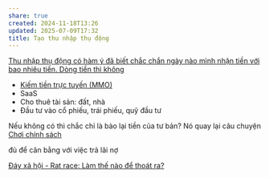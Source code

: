 ```yaml
---
share: true
created: 2024-11-18T13:26
updated: 2025-07-09T17:32
title: Tạo thu nhập thụ động
---
```

[Thu nhập thụ động có hàm ý đã biết chắc chắn ngày nào mình nhận tiền với bao nhiêu tiền. Dòng tiền thì không](../../%E2%9A%A1Hi%E1%BB%83u%20bi%E1%BA%BFt%20s%C3%A2u/Ki%E1%BA%BFm%20ti%E1%BB%81n/T%E1%BB%B1%20%C4%91%E1%BA%A7u%20t%C6%B0/Thu%20nh%E1%BA%ADp%20th%E1%BB%A5%20%C4%91%E1%BB%99ng%20c%C3%B3%20h%C3%A0m%20%C3%BD%20%C4%91%C3%A3%20bi%E1%BA%BFt%20ch%E1%BA%AFc%20ch%E1%BA%AFn%20ng%C3%A0y%20n%C3%A0o%20m%C3%ACnh%20nh%E1%BA%ADn%20ti%E1%BB%81n%20v%E1%BB%9Bi%20bao%20nhi%C3%AAu%20ti%E1%BB%81n.%20D%C3%B2ng%20ti%E1%BB%81n%20th%C3%AC%20kh%C3%B4ng.md)

- [Kiếm tiền trực tuyến (MMO)](../../%E2%9A%A1Hi%E1%BB%83u%20bi%E1%BA%BFt%20s%C3%A2u/Ki%E1%BA%BFm%20ti%E1%BB%81n/T%E1%BB%B1%20%C4%91%E1%BA%A7u%20t%C6%B0/Ki%E1%BA%BFm%20ti%E1%BB%81n%20tr%E1%BB%B1c%20tuy%E1%BA%BFn%20(MMO)/index.md)
- SaaS
- Cho thuê tài sản: đất, nhà
- Đầu tư vào cổ phiếu, trái phiếu, quỹ đầu tư

Nếu không có thì chắc chỉ là bào lại tiền của tư bản? Nó quay lại câu chuyện [Chơi chính sách](../Gi%C3%BAp%20nhau%20ki%E1%BA%BFm%20ti%E1%BB%81n/Ch%E1%BA%A1y%20ch%E1%BB%89%20ti%C3%AAu%20cho%20nh%C3%A2n%20vi%C3%AAn%20c%C3%B4ng%20ty/Ch%C6%A1i%20ch%C3%ADnh%20s%C3%A1ch/index.md)

đủ để cân bằng với việc trả lãi nợ

[Đáy xã hội - Rat race: Làm thế nào để thoát ra?](https://bachhoavienvong.substack.com/p/ay-xa-hoi-rat-race-lam-the-nao-e)
